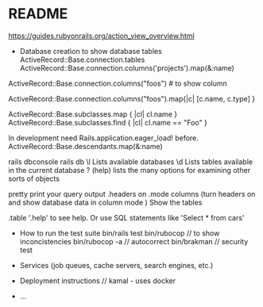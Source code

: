 # README
https://guides.rubyonrails.org/action_view_overview.html


* Database creation
to show database tables
ActiveRecord::Base.connection.tables
ActiveRecord::Base.connection.columns('projects').map(&:name)


ActiveRecord::Base.connection.columns("foos") # to show column

ActiveRecord::Base.connection.columns("foos").map{|c| [c.name, c.type] } 

ActiveRecord::Base.subclasses.map { |cl| cl.name }
ActiveRecord::Base.subclasses.find { |cl| cl.name == "Foo" }

In development need Rails.application.eager_load! before.
ActiveRecord::Base.descendants.map(&:name)

rails dbconsole
rails db
\l Lists available databases
\d Lists tables available in the current database
\? (help) lists the many options for examining other sorts of objects

pretty print your query output
.headers on
.mode columns
(turn headers on and show database data in column mode )
Show the tables

.table
'.help' to see help.
Or use SQL statements like 'Select * from cars'

* How to run the test suite
bin/rails test <filename or exclude to run all>
bin/rubocop // to show inconcistencies
bin/rubocop -a // autocorrect
bin/brakman // security test


* Services (job queues, cache servers, search engines, etc.)

* Deployment instructions
// kamal - uses docker

* ...
